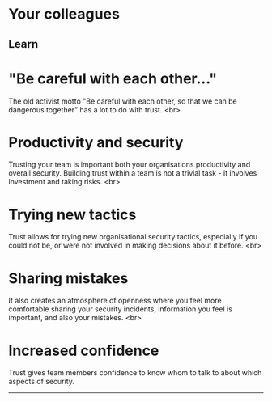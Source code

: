 # Your colleagues

## Learn

# &quot;Be careful with each other...&quot;
The old activist motto &quot;Be careful with each other, so that we can be dangerous together” has a lot to do with trust.
&lt;br&gt;
# Productivity and security
Trusting your team is important both your organisations productivity and overall security. Building  trust  within  a  team  is  not  a  trivial  task - it  involves  investment  and  taking risks.
&lt;br&gt;
# Trying new tactics
Trust allows for trying new organisational security tactics, especially if you could not be, or were not involved in making decisions about it before.
&lt;br&gt;
# Sharing mistakes
It also creates an atmosphere of openness where you feel more comfortable sharing your security incidents, information you feel is important, and also your mistakes.
&lt;br&gt;
# Increased confidence
Trust gives team members confidence to know whom to talk to about which aspects of security.

***